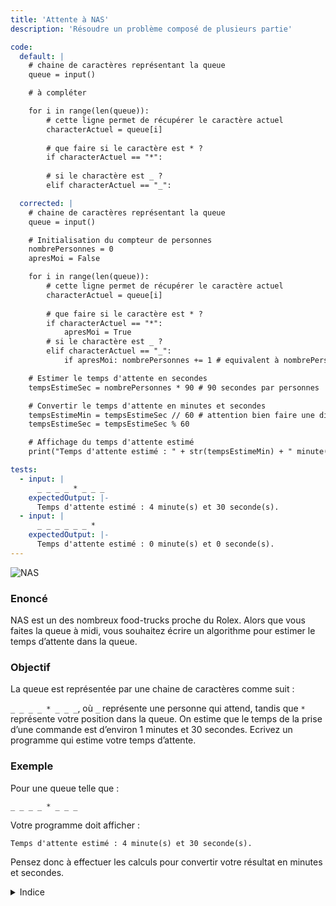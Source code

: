 ```yaml
---
title: 'Attente à NAS'
description: 'Résoudre un problème composé de plusieurs partie'

code:
  default: |
    # chaine de caractères représentant la queue
    queue = input()

    # à compléter

    for i in range(len(queue)):
        # cette ligne permet de récupérer le caractère actuel
        characterActuel = queue[i]
        
        # que faire si le caractère est * ?
        if characterActuel == "*":
            
        # si le charactère est _ ?
        elif characterActuel == "_":

  corrected: |
    # chaine de caractères représentant la queue
    queue = input()

    # Initialisation du compteur de personnes
    nombrePersonnes = 0
    apresMoi = False

    for i in range(len(queue)):
        # cette ligne permet de récupérer le caractère actuel
        characterActuel = queue[i]
        
        # que faire si le caractère est * ?
        if characterActuel == "*":
            apresMoi = True
        # si le charactère est _ ?
        elif characterActuel == "_":
            if apresMoi: nombrePersonnes += 1 # equivalent à nombrePersonnes = nombrePersonnes + 1

    # Estimer le temps d'attente en secondes
    tempsEstimeSec = nombrePersonnes * 90 # 90 secondes par personnes

    # Convertir le temps d'attente en minutes et secondes
    tempsEstimeMin = tempsEstimeSec // 60 # attention bien faire une division entière ici
    tempsEstimeSec = tempsEstimeSec % 60

    # Affichage du temps d'attente estimé
    print("Temps d'attente estimé : " + str(tempsEstimeMin) + " minute(s) et " + str(tempsEstimeSec) + " seconde(s).")

tests:
  - input: |
      _ _ _ _ * _ _ _
    expectedOutput: |-
      Temps d'attente estimé : 4 minute(s) et 30 seconde(s).
  - input: |
      _ _ _ _ _ _ *
    expectedOutput: |-
      Temps d'attente estimé : 0 minute(s) et 0 seconde(s).
---
```


![NAS](/banner/nas.png)

### Enoncé

NAS est un des nombreux food-trucks proche du Rolex. Alors que vous faites la queue à midi, vous souhaitez écrire un algorithme pour estimer le temps d’attente dans la queue.

### Objectif

La queue est représentée par une chaine de caractères comme suit :

`_ _ _ _ * _ _ _`, où `_` représente une personne qui attend, tandis que `*` représente votre position dans la queue. On estime que le temps de la prise d’une commande est d’environ 1 minutes et 30 secondes. Ecrivez un programme qui estime votre temps d’attente.

### Exemple

Pour une queue telle que :

`_ _ _ _ * _ _ _`

Votre programme doit afficher :

`Temps d'attente estimé : 4 minute(s) et 30 seconde(s).`

Pensez donc à effectuer les calculs pour convertir votre résultat en minutes et secondes.

<details>
  <summary>Indice</summary>
    Cet exercice est difficile !

    Vous pourriez sauvegarder dans une variable de type `boolean` le fait que votre position dans la queue est passée ou non, pour savoir s’il faut ajouter le temps ou non dans la boucle.

    Pour convertir en minutes et secondes, utilisez une division puis l’opérateur modulo, `%`.

</details>
